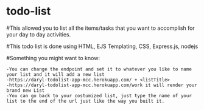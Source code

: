 # todo-list

#This allowed you to list all the items/tasks that you want to accomplish for your day to day activities.

#This todo list is done using HTML, EJS Templating, CSS, Express.js, nodejs

#Something you might want to know:

    -You can change the endpoint and set it to whatever you like to name your list and it will add a new list
    -https://daryl-todolist-app-mcc.herokuapp.com/ + <listTitle>
    -https://daryl-todolist-app-mcc.herokuapp.com/work it will render your brand new List 
    -You can go back to your costumized list, just type the name of your list to the end of the url just like the way you built it.

